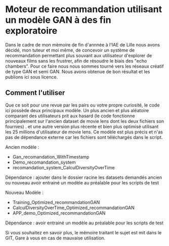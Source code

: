 # Moteur de recommandation utilisant un modèle GAN à des fin exploratoire

Dans le cadre de mon mèmoire de fin d'annnée à l'IAE de Lille nous avons décidé, mon tuteur et moi même, de concevoir un système de recommandation permettant plus souvant aux utilisateur d'explorer de nouveaux films sans les frustrer, afin de résoudre le biais des "echo chambers". Pour ce faire nous nous sommes tourné vers les réseaux créatif de type GAN et semi GAN. Nous avons obtenue de bon résultat et les publions ici sous licence.


## Comment l'utiliser

Que ce soit pour une revue par les pairs ou votre propre curiosité, le code ici possède deux principaux modèle. Un plus ancien et plus aléatoire comparant des utilisateurs prit aux hasard (le code fonctionne principalement sur l'ancien dataset de movie lens dont les deux fichiers son fournies) . et une autre version plus récente et bien plus optimisé utilisant les 25 millions d'utilisateur de movie lens. Ce modèle est plus précis et n'as pas de dépendance externe car les fichiers sont téléchargés dans le script. 

Ancien modèle :
  - Gan_recomandation_WithTimestamp
  - Demo_recomandation_system
  - recomandation_system_CalculDiversityOverTime
  
  Dépendance :
   ajouter dans le dossier racine les datasets demandés ancien ou nouveau
   avoir entrainé un modèle au préalable pour les scripts de test

Nouveau Modèle :
  - Training_Optimized_recommandationGAN
  - CalculDiversityOverTime_Optimized_recommandationGAN
  - APP_demo_Optimized_recommandationGAN
  
  Dépendance :
    avoir entrainé un modèle au préalable pour les scripts de test

Si vous souhaitez en savoir plus, le mémoire traitant le sujet est mit dans le GIT, Gare à vous en cas de mauvaise utilisation.
